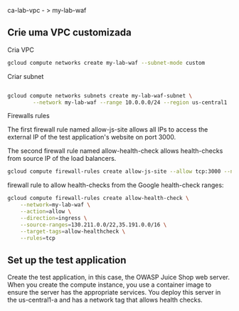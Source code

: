 ca-lab-vpc - > my-lab-waf

## Crie uma VPC customizada

Cria VPC
```sh
gcloud compute networks create my-lab-waf --subnet-mode custom

```

Criar subnet
```sh

gcloud compute networks subnets create my-lab-waf-subnet \
        --network my-lab-waf --range 10.0.0.0/24 --region us-central1
```` 
Firewalls rules

The first firewall rule named allow-js-site allows all IPs to access the external IP of the test application's website on port 3000.

The second firewall rule named allow-health-check allows health-checks from source IP of the load balancers.
```sh
gcloud compute firewall-rules create allow-js-site --allow tcp:3000 --network my-lab-waf
```` 

firewall rule to allow health-checks from the Google health-check ranges:
```sh
gcloud compute firewall-rules create allow-health-check \
    --network=my-lab-waf \
    --action=allow \
    --direction=ingress \
    --source-ranges=130.211.0.0/22,35.191.0.0/16 \
    --target-tags=allow-healthcheck \
    --rules=tcp
```` 

## Set up the test application
Create the test application, in this case, the OWASP Juice Shop web server. When you create the compute instance, you use a container image to ensure the server has the appropriate services. You deploy this server in the us-central1-a and has a network tag that allows health checks.

```sh

```` 

```sh

```` 

```sh

```` 

```sh

```` 

```sh

```` 

```sh

```` 
